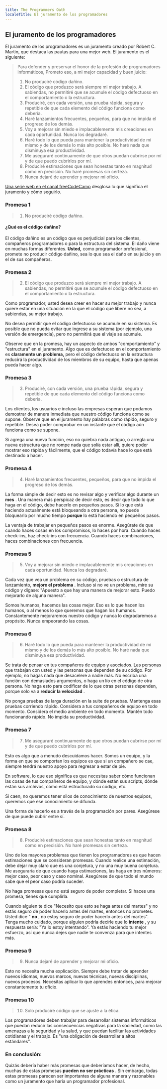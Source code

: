 ```yaml
---
title: The Programmers Oath
localeTitle: El juramento de los programadores
---
```

## El juramento de los programadores

El juramento de los programadores es un juramento creado por Robert C. Martin, que destaca las pautas para una mejor web. El juramento es el siguiente:

> Para defender y preservar el honor de la profesión de programadores informáticos, Prometo eso, a mi mejor capacidad y buen juicio:
> 
> 1.  No produciré código dañino.
> 2.  El código que produzco será siempre mi mejor trabajo. A sabiendas, no permitiré que se acumule el código defectuoso en el comportamiento o la estructura.
> 3.  Produciré, con cada versión, una prueba rápida, segura y repetible de que cada elemento del código funciona como debería.
> 4.  Haré lanzamientos frecuentes, pequeños, para que no impida el progreso de los demás.
> 5.  Voy a mejorar sin miedo e implacablemente mis creaciones en cada oportunidad. Nunca los degradaré.
> 6.  Haré todo lo que pueda para mantener la productividad de mí mismo y de los demás lo más alto posible. No haré nada que disminuya esa productividad.
> 7.  Me aseguraré continuamente de que otros puedan cubrirse por mí y de que puedo cubrirlos por mí.
> 8.  Produciré estimaciones que sean honestas tanto en magnitud como en precisión. No haré promesas sin certeza.
> 9.  Nunca dejaré de aprender y mejorar mi oficio.

[Una serie web en el canal freeCodeCamp](https://www.youtube.com/watch?v=36NgPu9OyRM) desglosa lo que significa el juramento y cómo seguirlo.

### Promesa 1

> 1.  No produciré código dañino.

#### ¿Qué es el código dañino?

El código dañino es un código que es perjudicial para los clientes, compañeros programadores o para la estructura del sistema. El daño viene en muchas formas diferentes. **Usted,** como programador profesional, promete no producir código dañino, sea lo que sea el daño en su juicio y en el de sus compañeros.

### Promesa 2

> 2.  El código que produzco será siempre mi mejor trabajo. A sabiendas, no permitiré que se acumule el código defectuoso en el comportamiento o la estructura.

Como programador, usted desea creer en hacer su mejor trabajo y nunca quiere estar en una situación en la que el código que libere no sea, a sabiendas, su mejor trabajo.

No desea permitir que el código defectuoso se acumule en su sistema. Es posible que no pueda evitar que ingrese a su sistema (por ejemplo, una versión de emergencia), pero no permitirá que el viaje se acumule.

Observe que en la promesa, hay un aspecto de ambos "comportamiento" y "estructura" en el juramento. Algo que es defectuoso en el comportamiento es **claramente un problema,** pero el código defectuoso en la estructura reducirá la productividad de los miembros de su equipo, hasta que apenas pueda hacer algo.

### Promesa 3

> 3.  Produciré, con cada versión, una prueba rápida, segura y repetible de que cada elemento del código funciona como debería.

Los clientes, los usuarios e incluso las empresas esperan que podamos demostrar de manera inmediata que nuestro código funciona como se supone. Observe que en el juramento hay palabras como rápido, seguro y repetible. Desea poder comprobar en un instante que el código aún funciona como se supone.

Si agrega una nueva función, eso no quiebra nada antiguo, o arregla una nueva estructura que no rompe nada que solía estar allí, quiere poder mostrar eso rápida y fácilmente, que el código todavía hace lo que está destinado a hacer.

### Promesa 4

> 4.  Haré lanzamientos frecuentes, pequeños, para que no impida el progreso de los demás.

La forma simple de decir esto es no revisar algo y verificar algo durante un **mes** . Una manera más perspicaz de decir esto, es decir que todo lo que haga en el código, debe hacerlo en pequeños pasos. Si lo que está haciendo actualmente está bloqueando a otra persona, no puede bloquearlo por mucho tiempo **porque** lo está haciendo en pequeños pasos.

La ventaja de trabajar en pequeños pasos es enorme. Asegúrate de que cuando haces cosas en los compromisos, lo haces por hora. Cuando haces check-ins, haz check-ins con frecuencia. Cuando haces combinaciones, haces combinaciones con frecuencia.

### Promesa 5

> 5.  Voy a mejorar sin miedo e implacablemente mis creaciones en cada oportunidad. Nunca los degradaré.

Cada vez que vea un problema en su código, pruebas o estructura de lanzamiento, **mejore el problema** . Incluso si no ve un problema, mire su código y dígase: "Apuesto a que hay una manera de mejorar esto. Puedo mejorarlo de alguna manera".

Somos humanos, hacemos las cosas mejor. Eso es lo que hacen los humanos, o al menos lo que queremos que hagan los humanos. Constantemente mejoraremos nuestro código y nunca lo degradaremos a propósito. Nunca empeorando las cosas.

### Promesa 6

> 6.  Haré todo lo que pueda para mantener la productividad de mí mismo y de los demás lo más alto posible. No haré nada que disminuya esa productividad.

Se trata de pensar en tus compañeros de equipo y asociados. Las personas que trabajan con usted y las personas que dependen de su código. Por ejemplo, no hagas nada que desacelere a nadie más. No escriba una función con demasiados argumentos, o haga un lío en el código de otra persona. No haga esto para codificar de lo que otras personas dependen, porque solo va a **reducir la velocidad** .

No ponga pruebas de larga duración en la suite de pruebas. Mantenga esas pruebas corriendo rápido. Considera a tus compañeros de equipo en todo momento. Considera el medio ambiente en todo momento. Mantén todo funcionando rápido. No impida su productividad.

### Promesa 7

> 7.  Me aseguraré continuamente de que otros puedan cubrirse por mí y de que puedo cubrirlos por mí.

Esto es algo que a menudo descuidamos hacer. Somos un equipo, y la forma en que se comportan los equipos es que si un compañero se cae, siempre tendrá nuestro apoyo para regresar a estar de pie.

En software, lo que eso significa es que necesitas saber cómo funcionan las cosas de tus compañeros de equipo, y dónde están sus scripts, dónde están sus archivos, cómo está estructurado su código, etc.

Si caen, no queremos tener silos de conocimiento de nuestros equipos, queremos que ese conocimiento se difunda.

Una forma de hacerlo es a través de la programación por pares. Asegúrese de que puede cubrir entre sí.

### Promesa 8

> 8.  Produciré estimaciones que sean honestas tanto en magnitud como en precisión. No haré promesas sin certeza.

Uno de los mayores problemas que tienen los programadores es que hacen estimaciones que se consideran promesas. Cuando realice una estimación, debe dejar muy claro que es una conjetura, y no una muy buena conjetura. Me aseguraría de que cuando haga estimaciones, las haga en tres números: mejor caso, peor caso y caso nominal. Asegúrese de que todo el mundo sabe que el peor caso podría suceder.

No haga promesas que no está seguro de poder completar. Si haces una promesa, tienes que cumplirla.

Cuando alguien te dice "Necesito que esto se haga antes del martes" y no estás seguro de poder hacerlo antes del martes, entonces no prometes. Usted dice " **no** , no estoy seguro de poder hacerlo antes del martes". Tenga mucho cuidado, porque alguien podría decirle que lo **intente** , y su respuesta sería: "Ya lo estoy intentando". Ya estás haciendo tu mejor esfuerzo, así que nunca dejes que nadie te convenza para que intentes más.

### Promesa 9

> 9.  Nunca dejaré de aprender y mejorar mi oficio.

Esto no necesita mucha explicación. Siempre debe tratar de aprender nuevos idiomas, nuevos marcos, nuevas técnicas, nuevas disciplinas, nuevos procesos. Necesitas aplicar lo que aprendes entonces, para mejorar constantemente tu oficio.

### Promesa 10

> 10.  Solo produciré código que se ajuste a la ética.

Los programadores deben trabajar para desarrollar sistemas informáticos que puedan reducir las consecuencias negativas para la sociedad, como las amenazas a la seguridad y la salud, y que puedan facilitar las actividades cotidianas y el trabajo. Es "una obligación de desarrollar a altos estándares".

### **En conclusión:**

Quizás debería haber más promesas que deberíamos hacer, de hecho, muchas de estas promesas **pueden no ser prácticas** . Sin embargo, todas estas promesas parecen ser importantes de alguna manera y razonables como un juramento que haría un programador profesional.
